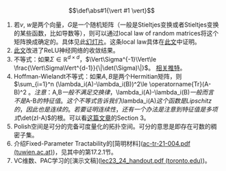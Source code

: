 $$\def\abs#1{\vert #1 \vert}$$

1. 若$v$, $w$是两个向量，$G$是一个随机矩阵（一般是Stieltjes变换或者Stieltjes变换的某些函数，比如导数等），则可以通过local law of random matrices将这个矩阵换成确定的。具体见此[幻灯片](http://www.mathphys.org/Venice17/slides/knowles.pdf)。这条local law具体在[此文](https://arxiv.org/pdf/1110.6449.pdf)中证明。
2. [此文](https://arxiv.org/pdf/2101.09612.pdf)改进了ReLU神经网络的收敛结果。
3. 不等式：如果$\Sigma\in \mathbb{R}^{d\times d}$，$\Vert\Sigma^{-1}\Vert\le \frac{\Vert\Sigma\Vert^{d-1}}{\|\det(\Sigma)\|}$。 [相关推特](https://twitter.com/miniapeur/status/1356026324733874181?s=20)。
4. Hoffman-Wielandt不等式：如果$A,B$是两个Hermitian矩阵，则$\sum_{i=1}^n (\lambda_i(A)-\lambda_i(B))^2\le \operatorname{Tr}(A-B)^2 $。注意：$A,B$一般不满足交换律，$\lambda_i(A)-\lambda_i(B)$一般而言不是$A-B$的特征值。这个不等式告诉我们$\lambda_i(A)$这个函数是Lipschitz的，因此也是连续的。若要证明连续性，还有一个办法是注意到特征值是多项式$\det(zI-A)$的根。可以看[这篇文章](https://arxiv.org/pdf/1710.10792.pdf)的Section 3。
5. Polish空间是可分的完备可度量化的拓扑空间。可分的意思是即存在可数的稠密子集。
6. 介绍Fixed-Parameter Tractability的[简明材料]([ac-tr-21-004.pdf (tuwien.ac.at)](https://www.ac.tuwien.ac.at/files/tr/ac-tr-21-004.pdf))，见其中的第17.2.1节。
7. VC维数、PAC学习的[演示文稿]([lec23_24_handout.pdf (toronto.edu)](https://www.cs.toronto.edu/~jlucas/teaching/csc411/lectures/lec23_24_handout.pdf))。

